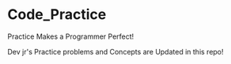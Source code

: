 # Code_Practice
Practice Makes a Programmer Perfect!

Dev jr's Practice problems and Concepts are Updated in this repo!
